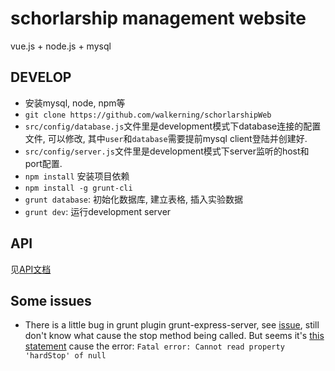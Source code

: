 schorlarship management website
====

vue.js + node.js + mysql


DEVELOP
--------

* 安装mysql, node, npm等
* ``git clone https://github.com/walkerning/schorlarshipWeb``
* ``src/config/database.js``文件里是development模式下database连接的配置文件, 可以修改, 其中`user`和`database`需要提前mysql client登陆并创建好.
* ``src/config/server.js``文件里是development模式下server监听的host和port配置.
* ``npm install`` 安装项目依赖
* ``npm install -g grunt-cli``
* ``grunt database``: 初始化数据库, 建立表格, 插入实验数据
* ``grunt dev``: 运行development server

API
-----------

见[API文档](doc/api.md)

Some issues
-----------

* There is a little bug in grunt plugin grunt-express-server, see [issue](https://github.com/ericclemmons/grunt-express-server/issues/105), still don't know what cause the stop method being called. But seems it's [this statement](https://github.com/ericclemmons/grunt-express-server/blob/eced2b73817fc4bf9cf73fce65998c7200794730/tasks/lib/server.js#L135) cause the error: `Fatal error: Cannot read property 'hardStop' of null` 

